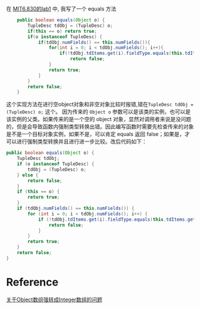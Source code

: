 在 [MIT6.830的lab1](https://obsius.site/1g5n3o2o4371731j2q17) 中, 我写了一个 equals 方法
```java
    public boolean equals(Object o) {
        TupleDesc tdObj = (TupleDesc) o;
        if(this == o) return true;
        if(o instanceof TupleDesc) {
            if(tdObj.numFields() == this.numFields()){
                for(int i = 0; i < tdObj.numFields(); i++){
                    if(!tdObj.tdItems.get(i).fieldType.equals(this.tdItems.get(i).fieldType))
                        return false;
                }
                return true;
            }
        }
        return false;
    }
```
这个实现方法在进行空object对象和非空对象比较时报错,错在`TupleDesc tdObj = (TupleDesc) o;`
这个。
因为传来的 `Object o` 参数可以是该类的实例，也可以是该实例的父类。如果传来的是一个空的 object 对象，显然对调用者来说是没问题的，但是会导致函数内强制类型转换出错。因此编写函数时需要先检查传来的对象是不是一个目标对象实例，如果不是，可以肯定 equals 返回 false；如果是，才可以进行强制类型转换并且进行进一步比较。改后代码如下：
```java
public boolean equals(Object o) {  
    TupleDesc tdObj;  
    if (o instanceof TupleDesc) {  
        tdObj = (TupleDesc) o;  
    } else {  
        return false;  
    }  
    if (this == o) {  
        return true;  
    }  
    if (tdObj.numFields() == this.numFields()) {  
        for (int i = 0; i < tdObj.numFields(); i++) {  
            if (!tdObj.tdItems.get(i).fieldType.equals(this.tdItems.get(i).fieldType)) {  
                return false;  
            }  
        }  
        return true;  
    }  
    return false;  
}
```
# Reference
[关于Object数组强转成Integer数组的问题](https://www.cnblogs.com/whalesea/p/10375367.html)
